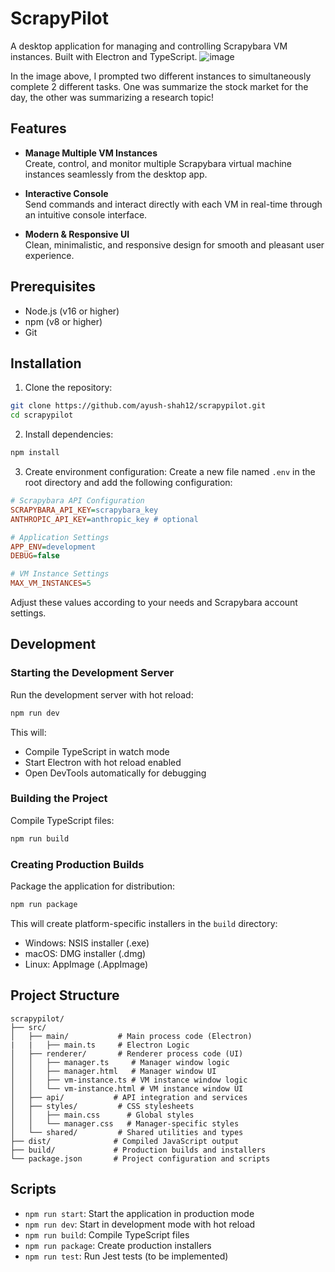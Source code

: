 # ScrapyPilot

A desktop application for managing and controlling Scrapybara VM instances. Built with Electron and TypeScript. 
![image](https://github.com/user-attachments/assets/01d61637-e56c-478e-ac3f-93e8cebc9801)

In the image above, I prompted two different instances to simultaneously complete 2 different tasks. One was summarize the stock market for the day, the other was summarizing a research topic!

## Features

- **Manage Multiple VM Instances**  
  Create, control, and monitor multiple Scrapybara virtual machine instances seamlessly from the desktop app.

- **Interactive Console**  
  Send commands and interact directly with each VM in real-time through an intuitive console interface.

- **Modern & Responsive UI**  
  Clean, minimalistic, and responsive design for smooth and pleasant user experience.

## Prerequisites

- Node.js (v16 or higher)
- npm (v8 or higher)
- Git

## Installation

1. Clone the repository:
```bash
git clone https://github.com/ayush-shah12/scrapypilot.git
cd scrapypilot
```

2. Install dependencies:
```bash
npm install
```

3. Create environment configuration:
Create a new file named `.env` in the root directory and add the following configuration:

```ini
# Scrapybara API Configuration
SCRAPYBARA_API_KEY=scrapybara_key
ANTHROPIC_API_KEY=anthropic_key # optional

# Application Settings
APP_ENV=development
DEBUG=false

# VM Instance Settings
MAX_VM_INSTANCES=5
```

Adjust these values according to your needs and Scrapybara account settings.

## Development

### Starting the Development Server

Run the development server with hot reload:
```bash
npm run dev
```

This will:
- Compile TypeScript in watch mode
- Start Electron with hot reload enabled
- Open DevTools automatically for debugging

### Building the Project

Compile TypeScript files:
```bash
npm run build
```

### Creating Production Builds

Package the application for distribution:
```bash
npm run package
```

This will create platform-specific installers in the `build` directory:
- Windows: NSIS installer (.exe)
- macOS: DMG installer (.dmg)
- Linux: AppImage (.AppImage)

## Project Structure

```
scrapypilot/
├── src/
│   ├── main/           # Main process code (Electron)
|   |   ├── main.ts     # Electron Logic
│   ├── renderer/       # Renderer process code (UI)
│   │   ├── manager.ts     # Manager window logic
│   │   ├── manager.html   # Manager window UI
│   │   ├── vm-instance.ts # VM instance window logic
│   │   └── vm-instance.html # VM instance window UI
│   ├── api/           # API integration and services
│   ├── styles/         # CSS stylesheets
│   │   ├── main.css      # Global styles
│   │   └── manager.css   # Manager-specific styles
│   └── shared/         # Shared utilities and types
├── dist/              # Compiled JavaScript output
├── build/             # Production builds and installers
└── package.json       # Project configuration and scripts
```

## Scripts

- `npm run start`: Start the application in production mode
- `npm run dev`: Start in development mode with hot reload
- `npm run build`: Compile TypeScript files
- `npm run package`: Create production installers
- `npm run test`: Run Jest tests (to be implemented)
